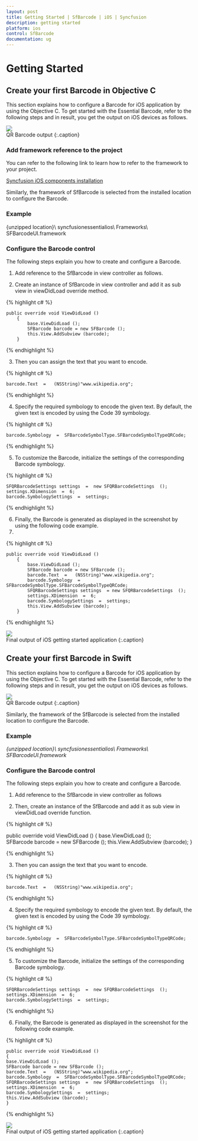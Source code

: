 ```yaml
---
layout: post
title: Getting Started | SfBarcode | iOS | Syncfusion
description: getting started
platform: ios
control: SfBarcode
documentation: ug
---
```


# Getting Started

## Create your first Barcode in Objective C

This section explains how to configure a Barcode for iOS application by using the Objective C. To get started with the Essential Barcode, refer to the following steps and in result, you get the output on iOS devices as follows.

![](Getting-Started_images/Getting-Started_img1.png)                                
QR Barcode output
{:.caption}


### Add framework reference to the project

You can refer to the following link to learn how to refer to the framework to your project.

[Syncfusion iOS components installation](http://help.syncfusion.com/ios/introduction/installation-and-deployment) 

Similarly, the framework of SfBarcode is selected from the installed location to configure the Barcode.

###  Example

{unzipped location}\ syncfusionessentialios\ Frameworks\ SFBarcodeUI.framework

### Configure the Barcode control

The following steps explain you how to create and configure a Barcode.

1. Add reference to the SfBarcode in view controller as follows.


2. Create an instance of SfBarcode in view controller and add it as sub view in viewDidLoad override method.
   

{% highlight c# %}

    public override void ViewDidLoad ()
        {
            base.ViewDidLoad ();            
            SFBarcode barcode = new SFBarcode ();
            this.View.AddSubview (barcode);
        }

{% endhighlight %}


3. Then you can assign the text that you want to encode.     
   
{% highlight c# %}

    barcode.Text  =   (NSString)"www.wikipedia.org";

{% endhighlight %}

4. Specify the required symbology to encode the given text. By default, the given text is encoded by using the Code 39 symbology.    

{% highlight c# %}

    barcode.Symbology  =  SFBarcodeSymbolType.SFBarcodeSymbolTypeQRCode;    

{% endhighlight %}

5. To customize the Barcode, initialize the settings of the corresponding Barcode symbology.       
   
{% highlight c# %}

    SFQRBarcodeSettings settings  =  new SFQRBarcodeSettings  ();       
    settings.XDimension  =  6;      
    barcode.SymbologySettings  =  settings;

{% endhighlight %}

6. Finally, the Barcode is generated as displayed in the screenshot by using the following code example.         
7. 

{% highlight c# %}

    public override void ViewDidLoad ()
        {
            base.ViewDidLoad ();
            SFBarcode barcode = new SFBarcode ();
            barcode.Text  =   (NSString)"www.wikipedia.org";
            barcode.Symbology  = SFBarcodeSymbolType.SFBarcodeSymbolTypeQRCode;    
            SFQRBarcodeSettings settings  = new SFQRBarcodeSettings  ();       
            settings.XDimension  =  6;      
            barcode.SymbologySettings  =  settings;
            this.View.AddSubview (barcode);
        }

{% endhighlight %}

  ![](Getting-Started_images/Getting-Started_img2.png)                           
  Final output of iOS getting started application
  {:.caption}

## Create your first Barcode in Swift

This section explains how to configure a Barcode for iOS application by using the Objective C. To get started with the Essential Barcode, refer to the following steps and in result, you get the output on iOS devices as follows.

![](Getting-Started_images/Getting-Started_img3.png)                    
QR Barcode output
{:.caption}

Similarly, the framework of the SfBarcode is selected from the installed location to configure the Barcode.

### Example

_{unzipped location}\ syncfusionessentialios\ Frameworks\ SFBarcodeUI.framework_

### Configure the Barcode control

The following steps explain you how to create and configure a Barcode. 

1. Add reference to the SfBarcode in view controller as follows

2. Then, create an instance of the SfBarcode and add it as sub view in viewDidLoad override function.   


{% highlight c# %}

  public override void ViewDidLoad ()
        {
            base.ViewDidLoad ();            
  SFBarcode barcode = new SFBarcode ();
            this.View.AddSubview (barcode);
        }

{% endhighlight %}

3. Then you can assign the text that you want to encode.   
   
{% highlight c# %}

    barcode.Text  =   (NSString)"www.wikipedia.org";

{% endhighlight %}

4. Specify the required symbology to encode the given text. By default, the given text is encoded by using the Code 39 symbology.
   

{% highlight c# %}

    barcode.Symbology  =  SFBarcodeSymbolType.SFBarcodeSymbolTypeQRCode;    

{% endhighlight %}

5. To customize the Barcode, initialize the settings of the corresponding Barcode symbology. 
   
{% highlight c# %}

    SFQRBarcodeSettings settings  =  new SFQRBarcodeSettings  ();       
    settings.XDimension  =  6;      
    barcode.SymbologySettings  =  settings;

{% endhighlight %}
   
6. Finally, the Barcode is generated as displayed in the screenshot for the following code example.

{% highlight c# %}
    
    public override void ViewDidLoad ()
    {
    base.ViewDidLoad ();
    SFBarcode barcode = new SFBarcode ();
    barcode.Text  =   (NSString)"www.wikipedia.org";
    barcode.Symbology  =  SFBarcodeSymbolType.SFBarcodeSymbolTypeQRCode;    
    SFQRBarcodeSettings settings  =  new SFQRBarcodeSettings  ();       
    settings.XDimension  =  6;      
    barcode.SymbologySettings  =  settings;
    this.View.AddSubview (barcode);
    }

{% endhighlight %}

![](Getting-Started_images/Getting-Started_img4.png)                      
Final output of iOS getting started application
{:.caption}